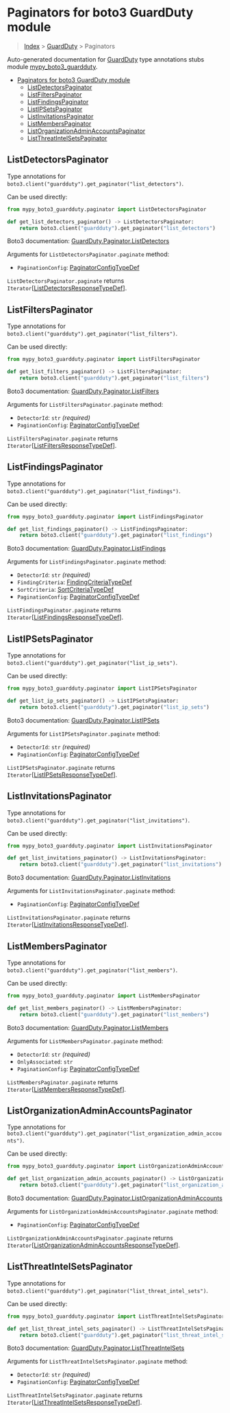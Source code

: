 # Paginators for boto3 GuardDuty module

> [Index](..) > [GuardDuty](.) > Paginators

Auto-generated documentation for
[GuardDuty](https://boto3.amazonaws.com/v1/documentation/api/latest/reference/services/guardduty.html#GuardDuty)
type annotations stubs module
[mypy_boto3_guardduty](https://pypi.org/project/mypy-boto3-guardduty/).

- [Paginators for boto3 GuardDuty module](#paginators-for-boto3-guardduty-module)
  - [ListDetectorsPaginator](#listdetectorspaginator)
  - [ListFiltersPaginator](#listfilterspaginator)
  - [ListFindingsPaginator](#listfindingspaginator)
  - [ListIPSetsPaginator](#listipsetspaginator)
  - [ListInvitationsPaginator](#listinvitationspaginator)
  - [ListMembersPaginator](#listmemberspaginator)
  - [ListOrganizationAdminAccountsPaginator](#listorganizationadminaccountspaginator)
  - [ListThreatIntelSetsPaginator](#listthreatintelsetspaginator)

## ListDetectorsPaginator

Type annotations for
`boto3.client("guardduty").get_paginator("list_detectors")`.

Can be used directly:

```python
from mypy_boto3_guardduty.paginator import ListDetectorsPaginator

def get_list_detectors_paginator() -> ListDetectorsPaginator:
    return boto3.client("guardduty").get_paginator("list_detectors")
```

Boto3 documentation:
[GuardDuty.Paginator.ListDetectors](https://boto3.amazonaws.com/v1/documentation/api/latest/reference/services/guardduty.html#GuardDuty.Paginator.ListDetectors)

Arguments for `ListDetectorsPaginator.paginate` method:

- `PaginationConfig`:
  [PaginatorConfigTypeDef](./type_defs.md#paginatorconfigtypedef)

`ListDetectorsPaginator.paginate` returns
`Iterator`\[[ListDetectorsResponseTypeDef](./type_defs.md#listdetectorsresponsetypedef)\].

## ListFiltersPaginator

Type annotations for `boto3.client("guardduty").get_paginator("list_filters")`.

Can be used directly:

```python
from mypy_boto3_guardduty.paginator import ListFiltersPaginator

def get_list_filters_paginator() -> ListFiltersPaginator:
    return boto3.client("guardduty").get_paginator("list_filters")
```

Boto3 documentation:
[GuardDuty.Paginator.ListFilters](https://boto3.amazonaws.com/v1/documentation/api/latest/reference/services/guardduty.html#GuardDuty.Paginator.ListFilters)

Arguments for `ListFiltersPaginator.paginate` method:

- `DetectorId`: `str` *(required)*
- `PaginationConfig`:
  [PaginatorConfigTypeDef](./type_defs.md#paginatorconfigtypedef)

`ListFiltersPaginator.paginate` returns
`Iterator`\[[ListFiltersResponseTypeDef](./type_defs.md#listfiltersresponsetypedef)\].

## ListFindingsPaginator

Type annotations for
`boto3.client("guardduty").get_paginator("list_findings")`.

Can be used directly:

```python
from mypy_boto3_guardduty.paginator import ListFindingsPaginator

def get_list_findings_paginator() -> ListFindingsPaginator:
    return boto3.client("guardduty").get_paginator("list_findings")
```

Boto3 documentation:
[GuardDuty.Paginator.ListFindings](https://boto3.amazonaws.com/v1/documentation/api/latest/reference/services/guardduty.html#GuardDuty.Paginator.ListFindings)

Arguments for `ListFindingsPaginator.paginate` method:

- `DetectorId`: `str` *(required)*
- `FindingCriteria`:
  [FindingCriteriaTypeDef](./type_defs.md#findingcriteriatypedef)
- `SortCriteria`: [SortCriteriaTypeDef](./type_defs.md#sortcriteriatypedef)
- `PaginationConfig`:
  [PaginatorConfigTypeDef](./type_defs.md#paginatorconfigtypedef)

`ListFindingsPaginator.paginate` returns
`Iterator`\[[ListFindingsResponseTypeDef](./type_defs.md#listfindingsresponsetypedef)\].

## ListIPSetsPaginator

Type annotations for `boto3.client("guardduty").get_paginator("list_ip_sets")`.

Can be used directly:

```python
from mypy_boto3_guardduty.paginator import ListIPSetsPaginator

def get_list_ip_sets_paginator() -> ListIPSetsPaginator:
    return boto3.client("guardduty").get_paginator("list_ip_sets")
```

Boto3 documentation:
[GuardDuty.Paginator.ListIPSets](https://boto3.amazonaws.com/v1/documentation/api/latest/reference/services/guardduty.html#GuardDuty.Paginator.ListIPSets)

Arguments for `ListIPSetsPaginator.paginate` method:

- `DetectorId`: `str` *(required)*
- `PaginationConfig`:
  [PaginatorConfigTypeDef](./type_defs.md#paginatorconfigtypedef)

`ListIPSetsPaginator.paginate` returns
`Iterator`\[[ListIPSetsResponseTypeDef](./type_defs.md#listipsetsresponsetypedef)\].

## ListInvitationsPaginator

Type annotations for
`boto3.client("guardduty").get_paginator("list_invitations")`.

Can be used directly:

```python
from mypy_boto3_guardduty.paginator import ListInvitationsPaginator

def get_list_invitations_paginator() -> ListInvitationsPaginator:
    return boto3.client("guardduty").get_paginator("list_invitations")
```

Boto3 documentation:
[GuardDuty.Paginator.ListInvitations](https://boto3.amazonaws.com/v1/documentation/api/latest/reference/services/guardduty.html#GuardDuty.Paginator.ListInvitations)

Arguments for `ListInvitationsPaginator.paginate` method:

- `PaginationConfig`:
  [PaginatorConfigTypeDef](./type_defs.md#paginatorconfigtypedef)

`ListInvitationsPaginator.paginate` returns
`Iterator`\[[ListInvitationsResponseTypeDef](./type_defs.md#listinvitationsresponsetypedef)\].

## ListMembersPaginator

Type annotations for `boto3.client("guardduty").get_paginator("list_members")`.

Can be used directly:

```python
from mypy_boto3_guardduty.paginator import ListMembersPaginator

def get_list_members_paginator() -> ListMembersPaginator:
    return boto3.client("guardduty").get_paginator("list_members")
```

Boto3 documentation:
[GuardDuty.Paginator.ListMembers](https://boto3.amazonaws.com/v1/documentation/api/latest/reference/services/guardduty.html#GuardDuty.Paginator.ListMembers)

Arguments for `ListMembersPaginator.paginate` method:

- `DetectorId`: `str` *(required)*
- `OnlyAssociated`: `str`
- `PaginationConfig`:
  [PaginatorConfigTypeDef](./type_defs.md#paginatorconfigtypedef)

`ListMembersPaginator.paginate` returns
`Iterator`\[[ListMembersResponseTypeDef](./type_defs.md#listmembersresponsetypedef)\].

## ListOrganizationAdminAccountsPaginator

Type annotations for
`boto3.client("guardduty").get_paginator("list_organization_admin_accounts")`.

Can be used directly:

```python
from mypy_boto3_guardduty.paginator import ListOrganizationAdminAccountsPaginator

def get_list_organization_admin_accounts_paginator() -> ListOrganizationAdminAccountsPaginator:
    return boto3.client("guardduty").get_paginator("list_organization_admin_accounts")
```

Boto3 documentation:
[GuardDuty.Paginator.ListOrganizationAdminAccounts](https://boto3.amazonaws.com/v1/documentation/api/latest/reference/services/guardduty.html#GuardDuty.Paginator.ListOrganizationAdminAccounts)

Arguments for `ListOrganizationAdminAccountsPaginator.paginate` method:

- `PaginationConfig`:
  [PaginatorConfigTypeDef](./type_defs.md#paginatorconfigtypedef)

`ListOrganizationAdminAccountsPaginator.paginate` returns
`Iterator`\[[ListOrganizationAdminAccountsResponseTypeDef](./type_defs.md#listorganizationadminaccountsresponsetypedef)\].

## ListThreatIntelSetsPaginator

Type annotations for
`boto3.client("guardduty").get_paginator("list_threat_intel_sets")`.

Can be used directly:

```python
from mypy_boto3_guardduty.paginator import ListThreatIntelSetsPaginator

def get_list_threat_intel_sets_paginator() -> ListThreatIntelSetsPaginator:
    return boto3.client("guardduty").get_paginator("list_threat_intel_sets")
```

Boto3 documentation:
[GuardDuty.Paginator.ListThreatIntelSets](https://boto3.amazonaws.com/v1/documentation/api/latest/reference/services/guardduty.html#GuardDuty.Paginator.ListThreatIntelSets)

Arguments for `ListThreatIntelSetsPaginator.paginate` method:

- `DetectorId`: `str` *(required)*
- `PaginationConfig`:
  [PaginatorConfigTypeDef](./type_defs.md#paginatorconfigtypedef)

`ListThreatIntelSetsPaginator.paginate` returns
`Iterator`\[[ListThreatIntelSetsResponseTypeDef](./type_defs.md#listthreatintelsetsresponsetypedef)\].
